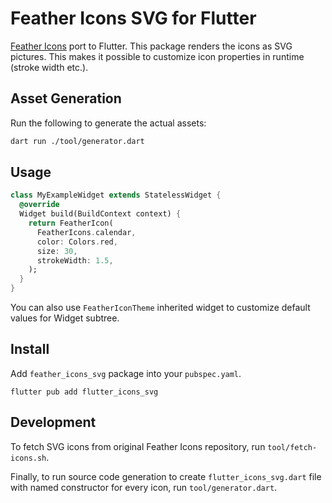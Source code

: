 # Feather Icons SVG for Flutter

[Feather Icons](https://feathericons.com/) port to Flutter. This package renders the icons as SVG
pictures. This makes it possible to customize icon properties in runtime (stroke width etc.).

## Asset Generation
Run the following to generate the actual assets:
```sh
dart run ./tool/generator.dart
```

## Usage

```dart
class MyExampleWidget extends StatelessWidget {
  @override
  Widget build(BuildContext context) {
    return FeatherIcon(
      FeatherIcons.calendar,
      color: Colors.red,
      size: 30,
      strokeWidth: 1.5,
    );
  }
}
```

You can also use `FeatherIconTheme` inherited widget to customize default values for Widget
subtree.

## Install

Add `feather_icons_svg` package into your `pubspec.yaml`.

```shell
flutter pub add flutter_icons_svg
```

## Development

To fetch SVG icons from original Feather Icons repository, run `tool/fetch-icons.sh`.

Finally, to run source code generation to create `flutter_icons_svg.dart` file with named
constructor for every icon, run `tool/generator.dart`.

